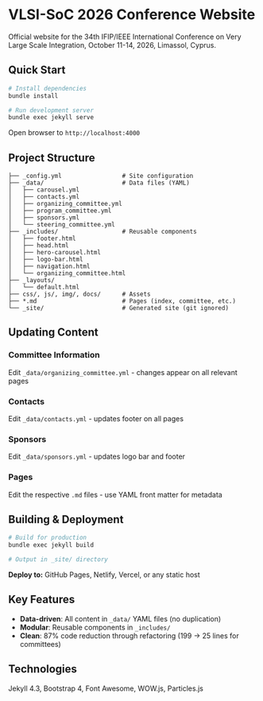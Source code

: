 # VLSI-SoC 2026 Conference Website

Official website for the 34th IFIP/IEEE International Conference on Very Large Scale Integration, October 11-14, 2026, Limassol, Cyprus.

## Quick Start

```bash
# Install dependencies
bundle install

# Run development server
bundle exec jekyll serve
```

Open browser to `http://localhost:4000`

## Project Structure

```
├── _config.yml                 # Site configuration
├── _data/                      # Data files (YAML)
│   ├── carousel.yml
│   ├── contacts.yml
│   ├── organizing_committee.yml
│   ├── program_committee.yml
│   ├── sponsors.yml
│   └── steering_committee.yml
├── _includes/                  # Reusable components
│   ├── footer.html
│   ├── head.html
│   ├── hero-carousel.html
│   ├── logo-bar.html
│   ├── navigation.html
│   └── organizing_committee.html
├── _layouts/
│   └── default.html
├── css/, js/, img/, docs/      # Assets
├── *.md                        # Pages (index, committee, etc.)
└── _site/                      # Generated site (git ignored)
```

## Updating Content

### Committee Information
Edit `_data/organizing_committee.yml` - changes appear on all relevant pages

### Contacts  
Edit `_data/contacts.yml` - updates footer on all pages

### Sponsors
Edit `_data/sponsors.yml` - updates logo bar and footer

### Pages
Edit the respective `.md` files - use YAML front matter for metadata

## Building & Deployment

```bash
# Build for production
bundle exec jekyll build

# Output in _site/ directory
```

**Deploy to:** GitHub Pages, Netlify, Vercel, or any static host

## Key Features

- **Data-driven**: All content in `_data/` YAML files (no duplication)
- **Modular**: Reusable components in `_includes/`
- **Clean**: 87% code reduction through refactoring (199 → 25 lines for committees)

## Technologies

Jekyll 4.3, Bootstrap 4, Font Awesome, WOW.js, Particles.js
